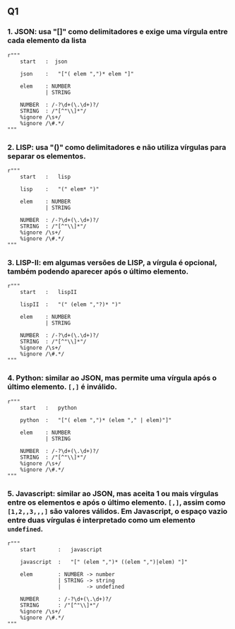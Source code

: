 ## Q1

### 1. JSON: usa "[]" como delimitadores e exige uma vírgula entre cada elemento da lista

```
r"""
    start   :  json

    json    :   "["( elem ",")* elem "]"

    elem    : NUMBER
            | STRING

    NUMBER  : /-?\d+(\.\d+)?/
    STRING  : /"[^"\\]*"/
    %ignore /\s+/
    %ignore /\#.*/
"""
```

### 2. LISP: usa "()" como delimitadores e não utiliza vírgulas para separar os elementos.

```
r"""
    start   :   lisp

    lisp    :   "(" elem* ")"

    elem    : NUMBER
            | STRING

    NUMBER  : /-?\d+(\.\d+)?/
    STRING  : /"[^"\\]*"/
    %ignore /\s+/
    %ignore /\#.*/
"""
```

### 3. LISP-II: em algumas versões de LISP, a vírgula é opcional, também podendo aparecer após o último elemento.

```
r"""
    start   :   lispII

    lispII  :   "(" (elem ","?)* ")"

    elem    : NUMBER
            | STRING

    NUMBER  : /-?\d+(\.\d+)?/
    STRING  : /"[^"\\]*"/
    %ignore /\s+/
    %ignore /\#.*/
"""
```

### 4. Python: similar ao JSON, mas permite uma vírgula após o último elemento. `[,]` é inválido.

```
r"""
    start   :   python

    python  :   "["( elem ",")* (elem "," | elem)"]"

    elem    : NUMBER
            | STRING

    NUMBER  : /-?\d+(\.\d+)?/
    STRING  : /"[^"\\]*"/
    %ignore /\s+/
    %ignore /\#.*/
"""
```

### 5. Javascript: similar ao JSON, mas aceita **1 ou mais** vírgulas entre os elementos e após o último elemento. `[,]`, assim como `[1,2,,3,,,]` são valores válidos. Em Javascript, o espaço vazio entre duas vírgulas é interpretado como um elemento `undefined`.

```
r"""
    start       :   javascript

    javascript  :   "[" (elem ",")* ((elem ",")|elem) "]"

    elem        : NUMBER -> number
                | STRING -> string
                |        -> undefined

    NUMBER      : /-?\d+(\.\d+)?/
    STRING      : /"[^"\\]*"/
    %ignore /\s+/
    %ignore /\#.*/
"""
```